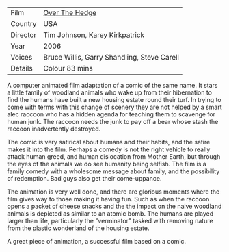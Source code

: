 | | |
|-|-|
Film|[Over The Hedge](https://www.imdb.com/title/tt0327084/)
Country|USA
Director|Tim Johnson, Karey Kirkpatrick
Year|2006
Voices|Bruce Willis, Garry Shandling, Steve Carell
Details|Colour 83 mins

A computer animated film adaptation of a comic of the same name. It stars a little family of woodland animals who wake up from their hibernation to find the humans have built a new housing estate round their turf. In trying to come with terms with this change of scenery they are not helped by a smart alec raccoon who has a hidden agenda for teaching them to scavenge for human junk. The raccoon needs the junk to pay off a bear whose stash the raccoon inadvertently destroyed.

The comic is very satirical about humans and their habits, and the satire makes it into the film. Perhaps a comedy is not the right vehicle to really attack human greed, and human dislocation from Mother Earth, but through the eyes of the animals we do see humanity being selfish. The film is a family comedy with a wholesome message about family, and the possibility of redemption. Bad guys also get their come-uppance.

The animation is very well done, and there are glorious moments where the film gives way to those making it having fun. Such as when the raccoon opens a packet of cheese snacks and the the impact on the naive woodland animals is depicted as similar to an atomic bomb. The humans are played larger than life, particularly the "verminator" tasked with removing nature from the plastic wonderland of the housing estate.

A great piece of animation, a successful film based on a comic.